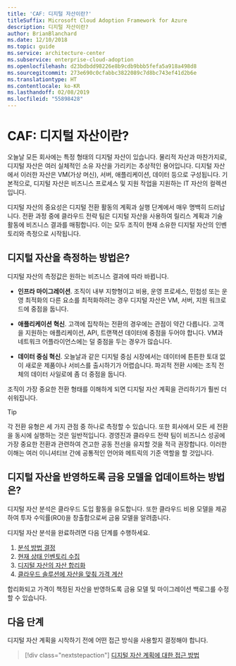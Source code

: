 ```yaml
---
title: 'CAF: 디지털 자산이란?'
titleSuffix: Microsoft Cloud Adoption Framework for Azure
description: 디지털 자산이란?
author: BrianBlanchard
ms.date: 12/10/2018
ms.topic: guide
ms.service: architecture-center
ms.subservice: enterprise-cloud-adoption
ms.openlocfilehash: d23bdbdd98226e8b9cdb9bbb5fefa5a918a498d8
ms.sourcegitcommit: 273e690c0cfabbc3822089c7d8bc743ef41d2b6e
ms.translationtype: HT
ms.contentlocale: ko-KR
ms.lasthandoff: 02/08/2019
ms.locfileid: "55898428"
---
```

<!-- markdownlint-disable MD026 -->

# <a name="caf-what-is-a-digital-estate"></a>CAF: 디지털 자산이란?

오늘날 모든 회사에는 특정 형태의 디지털 자산이 있습니다. 물리적 자산과 마찬가지로, 디지털 자산은 여러 실체적인 소유 자산을 가리키는 추상적인 용어입니다. 디지털 자산에서 이러한 자산은 VM(가상 머신), 서버, 애플리케이션, 데이터 등으로 구성됩니다. 기본적으로, 디지털 자산은 비즈니스 프로세스 및 지원 작업을 지원하는 IT 자산의 컬렉션입니다.

디지털 자산의 중요성은 디지털 전환 활동의 계획과 실행 단계에서 매우 명백히 드러납니다. 전환 과정 중에 클라우드 전략 팀은 디지털 자산을 사용하여 릴리스 계획과 기술 활동에 비즈니스 결과를 매핑합니다. 이는 모두 조직이 현재 소유한 디지털 자산의 인벤토리와 측정으로 시작됩니다.

## <a name="how-can-a-digital-estate-be-measured"></a>디지털 자산을 측정하는 방법은?

디지털 자산의 측정값은 원하는 비즈니스 결과에 따라 바뀝니다.

- **인프라 마이그레이션**. 조직이 내부 지향형이고 비용, 운영 프로세스, 민첩성 또는 운영 최적화의 다른 요소를 최적화하려는 경우 디지털 자산은 VM, 서버, 지원 워크로드에 중점을 둡니다.

- **애플리케이션 혁신**. 고객에 집착하는 전환의 경우에는 관점이 약간 다릅니다. 고객을 지원하는 애플리케이션, API, 트랜잭션 데이터에 중점을 두어야 합니다. VM과 네트워크 어플라이언스에는 덜 중점을 두는 경우가 많습니다.

- **데이터 중심 혁신**. 오늘날과 같은 디지털 중심 시장에서는 데이터에 튼튼한 토대 없이 새로운 제품이나 서비스를 출시하기가 어렵습니다. 파괴적 전환 시에는 조직 전체의 데이터 사일로에 좀 더 중점을 둡니다.

조직이 가장 중요한 전환 형태를 이해하게 되면 디지털 자산 계획을 관리하기가 훨씬 더 쉬워집니다.

> [!TIP]
> 각 전환 유형은 세 가지 관점 중 하나로 측정할 수 있습니다. 또한 회사에서 모든 세 전환을 동시에 실행하는 것은 일반적입니다. 경영진과 클라우드 전략 팀이 비즈니스 성공에 가장 중요한 전환과 관련하여 견고한 공동 전선을 유지할 것을 적극 권장합니다. 이러한 이해는 여러 이니셔티브 간에 공통적인 언어와 메트릭의 기준 역할을 할 것입니다.

## <a name="how-can-a-financial-model-be-updated-to-reflect-the-digital-estate"></a>디지털 자산을 반영하도록 금융 모델을 업데이트하는 방법은?

디지털 자산 분석은 클라우드 도입 활동을 유도합니다. 또한 클라우드 비용 모델을 제공하여 투자 수익률(ROI)을 창출함으로써 금융 모델을 알려줍니다.

디지털 자산 분석을 완료하려면 다음 단계를 수행하세요.

1. [분석 방법 결정](approach.md)
1. [현재 상태 인벤토리 수집](inventory.md)
1. [디지털 자산의 자산 합리화](rationalize.md)
1. [클라우드 솔루션에 자산을 맞춰 가격 계산](calculate.md)

합리화되고 가격이 책정된 자산을 반영하도록 금융 모델 및 마이그레이션 백로그를 수정할 수 있습니다.

## <a name="next-steps"></a>다음 단계

디지털 자산 계획을 시작하기 전에 어떤 접근 방식을 사용할지 결정해야 합니다.

> [!div class="nextstepaction"]
> [디지털 자산 계획에 대한 접근 방법](approach.md)